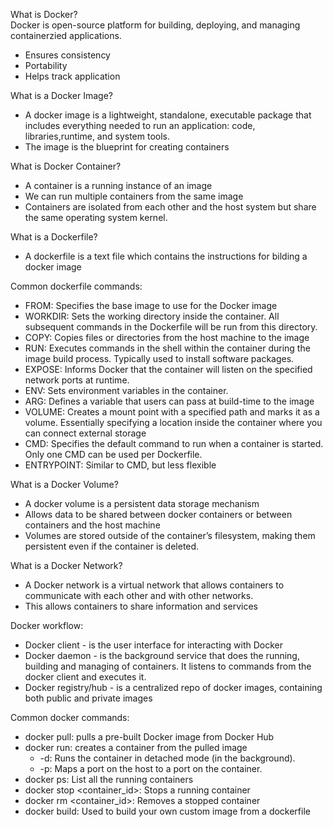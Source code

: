 What is Docker? <br>
Docker is open-source platform for building, deploying, and managing containerzied applications.
- Ensures consistency
- Portability
- Helps track application 

What is a Docker Image?
- A docker image is a lightweight, standalone, executable package that includes everything needed to run an application: code, libraries,runtime, and system tools.
- The image is the blueprint for creating containers

What is Docker Container?
- A container is a running instance of an image
- We can run multiple containers from the same image
- Containers are isolated from each other and the host system but share the same operating system kernel.

What is a Dockerfile?
- A dockerfile is a text file which contains the instructions for bilding a docker image

Common dockerfile commands:
- FROM: Specifies the base image to use for the Docker image
- WORKDIR: Sets the working directory inside the container. All subsequent commands in the Dockerfile will be run from this directory.
- COPY: Copies files or directories from the host machine to the image
- RUN: Executes commands in the shell within the container during the image build process. Typically used to install software packages.
- EXPOSE: Informs Docker that the container will listen on the specified network ports at runtime.
- ENV: Sets environment variables in the container.
- ARG: Defines a variable that users can pass at build-time to the image 
- VOLUME: Creates a mount point with a specified path and marks it as a volume. Essentially specifying a location inside the container where you can connect external storage
- CMD: Specifies the default command to run when a container is started. Only one CMD can be used per Dockerfile.
- ENTRYPOINT: Similar to CMD, but less flexible

What is a Docker Volume?
- A docker volume is a persistent data storage mechanism
- Allows data to be shared between docker containers or between containers and the host machine
- Volumes are stored outside of the container’s filesystem, making them persistent even if the container is deleted.

What is a Docker Network?
- A Docker network is a virtual network that allows containers to communicate with each other and with other networks.
- This allows containers to share information and services 

Docker workflow:
- Docker client - is the user interface for interacting with Docker
- Docker daemon - is the background service that does the running, building and managing of containers. It listens to commands from the docker client and executes it.
- Docker registry/hub - is a centralized repo of docker images, containing both public and private images

Common docker commands:
- docker pull: pulls a pre-built Docker image from Docker Hub
- docker run: creates a container from the pulled image
  - -d: Runs the container in detached mode (in the background).
  - -p: Maps a port on the host to a port on the container.
- docker ps: List all the running containers
- docker stop <container_id>: Stops a running container
- docker rm <container_id>: Removes a stopped container
- docker build: Used to build your own custom image from a dockerfile

